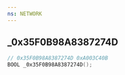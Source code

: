 ```yaml
---
ns: NETWORK
---
```

## _0x35F0B98A8387274D

```c
// 0x35F0B98A8387274D 0xA003C40B
BOOL _0x35F0B98A8387274D();
```

